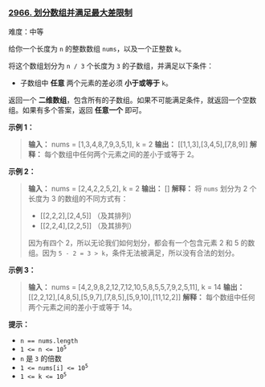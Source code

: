 ### [2966\. 划分数组并满足最大差限制](https://leetcode.cn/problems/divide-array-into-arrays-with-max-difference/)

难度：中等

给你一个长度为 `n` 的整数数组 `nums`，以及一个正整数 `k`。

将这个数组划分为 `n / 3` 个长度为 `3` 的子数组，并满足以下条件：

- 子数组中 **任意** 两个元素的差必须 **小于或等于** `k`。

返回一个 **二维数组**，包含所有的子数组。如果不可能满足条件，就返回一个空数组。如果有多个答案，返回 **任意一个** 即可。

**示例 1：**

> **输入：** nums = [1,3,4,8,7,9,3,5,1], k = 2
> **输出：** \[[1,1,3],[3,4,5],[7,8,9]]
> **解释：**
> 每个数组中任何两个元素之间的差小于或等于 2。

**示例 2：**

> **输入：** nums = [2,4,2,2,5,2], k = 2
> **输出：** []
> **解释：**
> 将 `nums` 划分为 2 个长度为 3 的数组的不同方式有：
>
> - \[[2,2,2],[2,4,5]] （及其排列）
> - \[[2,2,4],[2,2,5]] （及其排列）
>
> 因为有四个 2，所以无论我们如何划分，都会有一个包含元素 2 和 5 的数组。因为 `5 - 2 = 3 > k`，条件无法被满足，所以没有合法的划分。

**示例 3：**

> **输入：** nums = [4,2,9,8,2,12,7,12,10,5,8,5,5,7,9,2,5,11], k = 14
> **输出：** \[[2,2,12],[4,8,5],[5,9,7],[7,8,5],[5,9,10],[11,12,2]]
> **解释：**
> 每个数组中任何两个元素之间的差小于或等于 14。

**提示：**

- `n == nums.length`
- <code>1 <= n <= 10<sup>5</sup></code>
- `n` 是 `3` 的倍数
- <code>1 <= nums[i] <= 10<sup>5</sup></code>
- <code>1 <= k <= 10<sup>5</sup></code>
